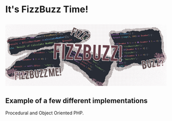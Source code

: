 # It's FizzBuzz Time!

![](fizz_h.jpg)
---
## Example of a few different implementations
Procedural and Object Oriented PHP.

